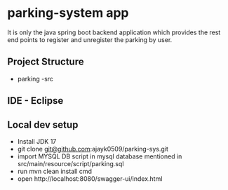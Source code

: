 # parking-system app
It is only the java spring boot backend application which provides the rest end points to register and unregister the parking by user.

## Project Structure
  - parking
      -src
## IDE - Eclipse

## Local dev setup
  - Install JDK 17
  - git clone git@github.com:ajayk0509/parking-sys.git
  - import MYSQL DB script in mysql database mentioned in src/main/resource/script/parking.sql
  - run mvn clean install cmd
  - open http://localhost:8080/swagger-ui/index.html
